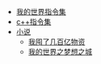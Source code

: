 <!-- docs/_sidebar.md -->
- [我的世界指令集](zh-cn/minecraftcommand)
- [c++指令集](zh-cn/c++command)
- [小说]()
  - [我囤了几百亿物资](zh-cn/wotunlejibaiyiwuzi)
  - [我的世界之梦想之城](zh-cn/minecraft_mengxiangzhicheng)